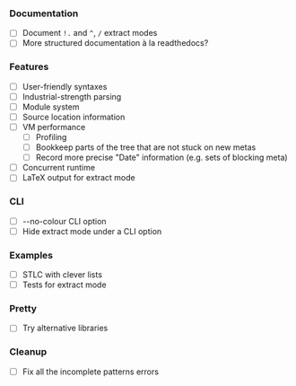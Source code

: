 ### Documentation

* [ ] Document `!.` and `^`, `/` extract modes
* [ ] More structured documentation à la readthedocs?

### Features

* [ ] User-friendly syntaxes
* [ ] Industrial-strength parsing
* [ ] Module system
* [ ] Source location information
* [ ] VM performance
   + [ ] Profiling
   + [ ] Bookkeep parts of the tree that are not stuck on new metas
   + [ ] Record more precise "Date" information (e.g. sets of blocking meta)
* [ ] Concurrent runtime
* [ ] LaTeX output for extract mode

### CLI

* [ ] --no-colour CLI option
* [ ] Hide extract mode under a CLI option

### Examples

* [ ] STLC with clever lists
* [ ] Tests for extract mode

### Pretty

* [ ] Try alternative libraries

### Cleanup

* [ ] Fix all the incomplete patterns errors
